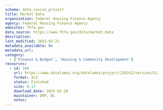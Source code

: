 ```yaml
---
schema: data_rescue_project 
title: Market Data
organization: Federal Housing Finance Agency
agency: Federal Housing Finance Agency
websites: fhfa.gov
data_source: https://www.fhfa.gov/data/market-data
description: 
last_modified: 2025-02-21
metadata_available: No
metadata_url: 
category:
  - ['Finance & Budget', 'Housing & Community Development'] 
resources:
  - id: 166
    url: https://www.datalumos.org/datalumos/project/220242/version/V1/view
    format: XLS
    status: Finished
    size: 0.17
    download_date: 2025-02-20
    maintainer: DRP, DL
    notes: 
---
```


